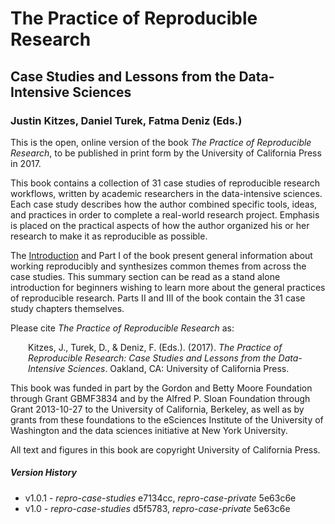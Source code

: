 # The Practice of Reproducible Research

## Case Studies and Lessons from the Data-Intensive Sciences

### Justin Kitzes, Daniel Turek, Fatma Deniz (Eds.)

This is the open, online version of the book _The Practice of Reproducible Research_, to be published in print form by the University of California Press in 2017. 

This book contains a collection of 31 case studies of reproducible research workflows, written by academic researchers in the data-intensive sciences. Each case study describes how the author combined specific tools, ideas, and practices in order to complete a real-world research project. Emphasis is placed on the practical aspects of how the author organized his or her research to make it as reproducible as possible.

The [Introduction](core-chapters/1-intro.md) and Part I of the book present general information about working reproducibly and synthesizes common themes from across the case studies. This summary section can be read as a stand alone introduction for beginners wishing to learn more about the general practices of reproducible research. Parts II and III of the book contain the 31 case study chapters themselves.

Please cite _The Practice of Reproducible Research_ as:

<p style="margin-left: 2em; margin-right: 2em">Kitzes, J., Turek, D., &amp; Deniz, F. (Eds.). (2017). <em>The Practice of Reproducible Research: Case Studies and Lessons from the Data-Intensive Sciences</em>. Oakland, CA: University of California Press.</p>

This book was funded in part by the Gordon and Betty Moore Foundation through Grant GBMF3834 and by the Alfred P. Sloan Foundation through Grant 2013-10-27 to the University of California, Berkeley, as well as by grants from these foundations to the eSciences Institute of the University of Washington and the data sciences initiative at New York University.

All text and figures in this book are copyright University of California Press.

##### Version History

-   v1.0.1 - _repro-case-studies_ e7134cc, _repro-case-private_ 5e63c6e
-   v1.0 - _repro-case-studies_ d5f5783, _repro-case-private_ 5e63c6e
